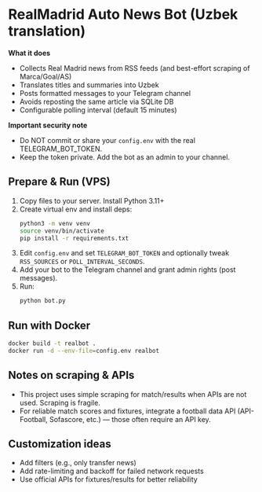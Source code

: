 # RealMadrid Auto News Bot (Uzbek translation)

**What it does**
- Collects Real Madrid news from RSS feeds (and best-effort scraping of Marca/Goal/AS)
- Translates titles and summaries into Uzbek
- Posts formatted messages to your Telegram channel
- Avoids reposting the same article via SQLite DB
- Configurable polling interval (default 15 minutes)

**Important security note**
- Do NOT commit or share your `config.env` with the real TELEGRAM_BOT_TOKEN.
- Keep the token private. Add the bot as an admin to your channel.

## Prepare & Run (VPS)
1. Copy files to your server. Install Python 3.11+
2. Create virtual env and install deps:
   ```bash
   python3 -m venv venv
   source venv/bin/activate
   pip install -r requirements.txt
   ```
3. Edit `config.env` and set `TELEGRAM_BOT_TOKEN` and optionally tweak `RSS_SOURCES` or `POLL_INTERVAL_SECONDS`.
4. Add your bot to the Telegram channel and grant admin rights (post messages).
5. Run:
   ```bash
   python bot.py
   ```

## Run with Docker
```bash
docker build -t realbot .
docker run -d --env-file=config.env realbot
```

## Notes on scraping & APIs
- This project uses simple scraping for match/results when APIs are not used. Scraping is fragile.
- For reliable match scores and fixtures, integrate a football data API (API-Football, Sofascore, etc.) — those often require an API key.

## Customization ideas
- Add filters (e.g., only transfer news)
- Add rate-limiting and backoff for failed network requests
- Use official APIs for fixtures/results for better reliability
